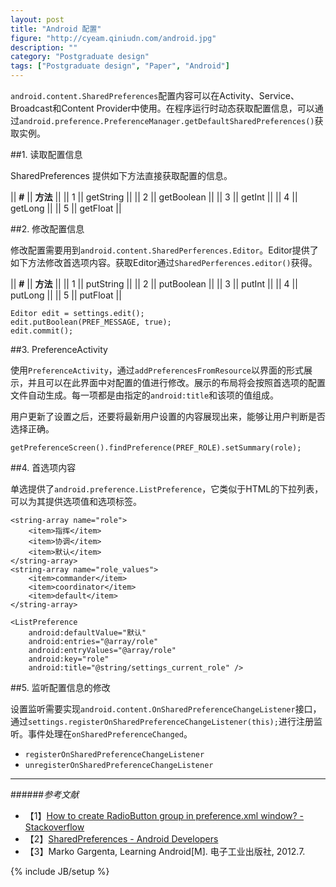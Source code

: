 ```yaml
---
layout: post
title: "Android 配置"
figure: "http://cyeam.qiniudn.com/android.jpg"
description: ""
category: "Postgraduate design"
tags: ["Postgraduate design", "Paper", "Android"]
---
```


`android.content.SharedPreferences`配置内容可以在Activity、Service、Broadcast和Content Provider中使用。在程序运行时动态获取配置信息，可以通过`android.preference.PreferenceManager.getDefaultSharedPreferences()`获取实例。

##1. 读取配置信息

SharedPreferences 提供如下方法直接获取配置的信息。

|| **#** || **方法** ||
|| 1 || getString ||
|| 2 || getBoolean ||
|| 3 || getInt ||
|| 4 || getLong ||
|| 5 || getFloat ||

##2. 修改配置信息

修改配置需要用到`android.content.SharedPerferences.Editor`。Editor提供了如下方法修改首选项内容。获取Editor通过`SharedPerferences.editor()`获得。

|| **#** || **方法** ||
|| 1 || putString ||
|| 2 || putBoolean ||
|| 3 || putInt ||
|| 4 || putLong ||
|| 5 || putFloat ||

    Editor edit = settings.edit();
    edit.putBoolean(PREF_MESSAGE, true);
    edit.commit();

##3. PreferenceActivity

使用`PreferenceActivity`，通过`addPreferencesFromResource`以界面的形式展示，并且可以在此界面中对配置的值进行修改。展示的布局将会按照首选项的配置文件自动生成。每一项都是由指定的`android:title`和该项的值组成。

用户更新了设置之后，还要将最新用户设置的内容展现出来，能够让用户判断是否选择正确。

    getPreferenceScreen().findPreference(PREF_ROLE).setSummary(role);

##4. 首选项内容

单选提供了`android.preference.ListPreference`，它类似于HTML的下拉列表，可以为其提供选项值和选项标签。

    <string-array name="role">
        <item>指挥</item>
        <item>协调</item>
        <item>默认</item>
    </string-array>
    <string-array name="role_values">
        <item>commander</item>
        <item>coordinator</item>
        <item>default</item>
    </string-array>

    <ListPreference
        android:defaultValue="默认"
        android:entries="@array/role"
        android:entryValues="@array/role"
        android:key="role"
        android:title="@string/settings_current_role" />

##5. 监听配置信息的修改

设置监听需要实现`android.content.OnSharedPreferenceChangeListener`接口，通过`settings.registerOnSharedPreferenceChangeListener(this);`进行注册监听。事件处理在`onSharedPreferenceChanged`。

+ `registerOnSharedPreferenceChangeListener`
+ `unregisterOnSharedPreferenceChangeListener`


---

######*参考文献*
+ 【1】[How to create RadioButton group in preference.xml window? - Stackoverflow](http://stackoverflow.com/questions/4966816/how-to-create-radiobutton-group-in-preference-xml-window)
+ 【2】[SharedPreferences - Android Developers](http://developer.android.com/reference/android/content/SharedPreferences.html)
+ 【3】Marko Gargenta, Learning Android[M]. 电子工业出版社, 2012.7.
 

{% include JB/setup %}
